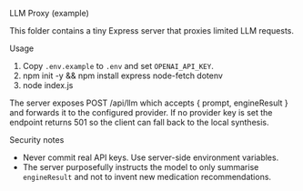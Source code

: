 LLM Proxy (example)

This folder contains a tiny Express server that proxies limited LLM requests.

Usage

1. Copy `.env.example` to `.env` and set `OPENAI_API_KEY`.
2. npm init -y && npm install express node-fetch dotenv
3. node index.js

The server exposes POST /api/llm which accepts { prompt, engineResult } and forwards
it to the configured provider. If no provider key is set the endpoint returns 501 so the
client can fall back to the local synthesis.

Security notes
- Never commit real API keys. Use server-side environment variables.
- The server purposefully instructs the model to only summarise `engineResult` and not
  to invent new medication recommendations.
